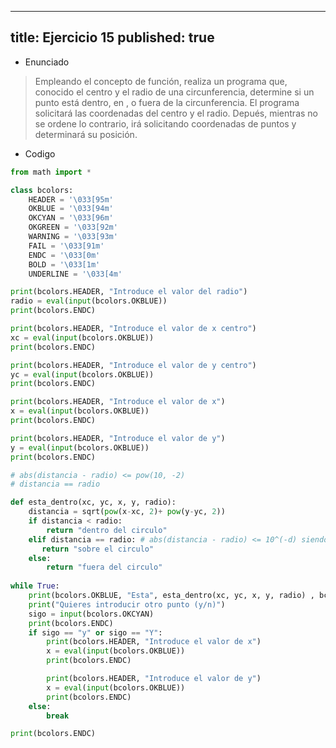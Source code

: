 
---
title: Ejercicio 15
published: true
---

- Enunciado

> Empleando el concepto de función, realiza un programa que, conocido el centro y el radio de una circunferencia, determine si un punto está dentro, en , o fuera de la circunferencia.
> El programa solicitará las coordenadas del centro y el radio. Depués, mientras no se ordene lo contrario, irá solicitando coordenadas de puntos y determinará su posición.

- Codigo

```py
from math import *

class bcolors:
    HEADER = '\033[95m'
    OKBLUE = '\033[94m'
    OKCYAN = '\033[96m'
    OKGREEN = '\033[92m'
    WARNING = '\033[93m'
    FAIL = '\033[91m'
    ENDC = '\033[0m'
    BOLD = '\033[1m'
    UNDERLINE = '\033[4m'

print(bcolors.HEADER, "Introduce el valor del radio")
radio = eval(input(bcolors.OKBLUE))
print(bcolors.ENDC)

print(bcolors.HEADER, "Introduce el valor de x centro")
xc = eval(input(bcolors.OKBLUE))
print(bcolors.ENDC)

print(bcolors.HEADER, "Introduce el valor de y centro")
yc = eval(input(bcolors.OKBLUE))
print(bcolors.ENDC)

print(bcolors.HEADER, "Introduce el valor de x")
x = eval(input(bcolors.OKBLUE))
print(bcolors.ENDC)

print(bcolors.HEADER, "Introduce el valor de y")
y = eval(input(bcolors.OKBLUE))
print(bcolors.ENDC)

# abs(distancia - radio) <= pow(10, -2)
# distancia == radio

def esta_dentro(xc, yc, x, y, radio):
    distancia = sqrt(pow(x-xc, 2)+ pow(y-yc, 2))
    if distancia < radio:
        return "dentro del circulo"
    elif distancia == radio: # abs(distancia - radio) <= 10^(-d) siendo d el numero de digitos decimales
       return "sobre el circulo"
    else:
        return "fuera del circulo"
    
while True:
    print(bcolors.OKBLUE, "Esta", esta_dentro(xc, yc, x, y, radio) , bcolors.ENDC, "\n")
    print("Quieres introducir otro punto (y/n)")
    sigo = input(bcolors.OKCYAN)
    print(bcolors.ENDC)  
    if sigo == "y" or sigo == "Y":
        print(bcolors.HEADER, "Introduce el valor de x")
        x = eval(input(bcolors.OKBLUE))
        print(bcolors.ENDC)

        print(bcolors.HEADER, "Introduce el valor de y")
        x = eval(input(bcolors.OKBLUE))
        print(bcolors.ENDC)
    else:
        break

print(bcolors.ENDC)
```